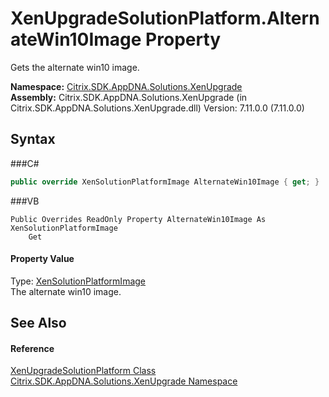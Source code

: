 # XenUpgradeSolutionPlatform.AlternateWin10Image Property 
 

Gets the alternate win10 image.

**Namespace:**&nbsp;<a href="N_Citrix_SDK_AppDNA_Solutions_XenUpgrade">Citrix.SDK.AppDNA.Solutions.XenUpgrade</a><br />**Assembly:**&nbsp;Citrix.SDK.AppDNA.Solutions.XenUpgrade (in Citrix.SDK.AppDNA.Solutions.XenUpgrade.dll) Version: 7.11.0.0 (7.11.0.0)

## Syntax

###C#
```csharp
public override XenSolutionPlatformImage AlternateWin10Image { get; }
```

###VB
```vbnet
Public Overrides ReadOnly Property AlternateWin10Image As XenSolutionPlatformImage
	Get
```


#### Property Value
Type: <a href="T_Citrix_SDK_AppDNA_Solutions_Xen_Common_XenSolutionPlatformImage">XenSolutionPlatformImage</a><br />The alternate win10 image.

## See Also


#### Reference
<a href="T_Citrix_SDK_AppDNA_Solutions_XenUpgrade_XenUpgradeSolutionPlatform">XenUpgradeSolutionPlatform Class</a><br /><a href="N_Citrix_SDK_AppDNA_Solutions_XenUpgrade">Citrix.SDK.AppDNA.Solutions.XenUpgrade Namespace</a><br />